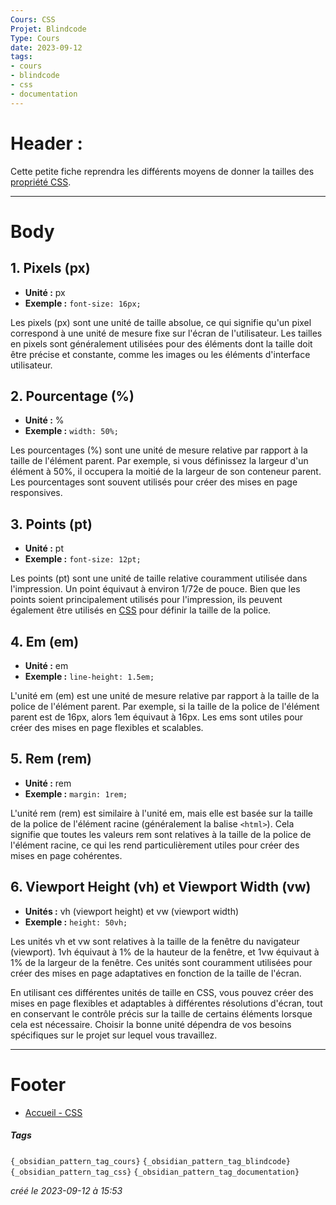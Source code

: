 ```yaml
---
Cours: CSS
Projet: Blindcode
Type: Cours
date: 2023-09-12
tags:
- cours
- blindcode
- css
- documentation
---
```

   
# Header :   
   
Cette petite fiche reprendra les différents moyens de donner la tailles des [propriété CSS](../../../Tutoriels/CSS/1%20-%20Introduction%20%C3%A0%20CSS%20et%20Accessibilit%C3%A9/CSS%20-%20Syntaxe%20de%20base.md#propriétés-css-de-base).   
   
   
-------------------------------------------------------------------------------   
# Body   
   
## 1. Pixels (px)   
   
   
- **Unité :** px   
- **Exemple :** `font-size: 16px;`   
   
Les pixels (px) sont une unité de taille absolue, ce qui signifie qu'un pixel correspond à une unité de mesure fixe sur l'écran de l'utilisateur. Les tailles en pixels sont généralement utilisées pour des éléments dont la taille doit être précise et constante, comme les images ou les éléments d'interface utilisateur.   
   
## 2. Pourcentage (%)   
   
   
- **Unité :** %   
- **Exemple :** `width: 50%;`   
   
Les pourcentages (%) sont une unité de mesure relative par rapport à la taille de l'élément parent. Par exemple, si vous définissez la largeur d'un élément à 50%, il occupera la moitié de la largeur de son conteneur parent. Les pourcentages sont souvent utilisés pour créer des mises en page responsives.   
   
## 3. Points (pt)   
   
   
- **Unité :** pt   
- **Exemple :** `font-size: 12pt;`   
   
Les points (pt) sont une unité de taille relative couramment utilisée dans l'impression. Un point équivaut à environ 1/72e de pouce. Bien que les points soient principalement utilisés pour l'impression, ils peuvent également être utilisés en [CSS](../../../Tutoriels/CSS/1%20-%20Introduction%20%C3%A0%20CSS%20et%20Accessibilit%C3%A9/CSS%20-%20Introduction%20-%20Qu%27est-ce%20que%20CSS%20et%20pourquoi%20c%27est%20important.md) pour définir la taille de la police.   
   
## 4. Em (em)   
   
   
- **Unité :** em   
- **Exemple :** `line-height: 1.5em;`   
   
L'unité em (em) est une unité de mesure relative par rapport à la taille de la police de l'élément parent. Par exemple, si la taille de la police de l'élément parent est de 16px, alors 1em équivaut à 16px. Les ems sont utiles pour créer des mises en page flexibles et scalables.   
   
## 5. Rem (rem)   
   
   
- **Unité :** rem   
- **Exemple :** `margin: 1rem;`   
   
L'unité rem (rem) est similaire à l'unité em, mais elle est basée sur la taille de la police de l'élément racine (généralement la balise `<html>`). Cela signifie que toutes les valeurs rem sont relatives à la taille de la police de l'élément racine, ce qui les rend particulièrement utiles pour créer des mises en page cohérentes.   
   
## 6. Viewport Height (vh) et Viewport Width (vw)   
   
   
- **Unités :** vh (viewport height) et vw (viewport width)   
- **Exemple :** `height: 50vh;`   
   
Les unités vh et vw sont relatives à la taille de la fenêtre du navigateur (viewport). 1vh équivaut à 1% de la hauteur de la fenêtre, et 1vw équivaut à 1% de la largeur de la fenêtre. Ces unités sont couramment utilisées pour créer des mises en page adaptatives en fonction de la taille de l'écran.   
   
En utilisant ces différentes unités de taille en CSS, vous pouvez créer des mises en page flexibles et adaptables à différentes résolutions d'écran, tout en conservant le contrôle précis sur la taille de certains éléments lorsque cela est nécessaire. Choisir la bonne unité dépendra de vos besoins spécifiques sur le projet sur lequel vous travaillez.   
   
   
---------------------------------------------------------------------------   
# Footer   
   
   
- [Accueil - CSS](../../../Tutoriels/CSS/Accueil%20-%20CSS.md)   
##### Tags   
`{_obsidian_pattern_tag_cours}` `{_obsidian_pattern_tag_blindcode}` `{_obsidian_pattern_tag_css}` `{_obsidian_pattern_tag_documentation}`    
   
*créé le 2023-09-12 à 15:53*